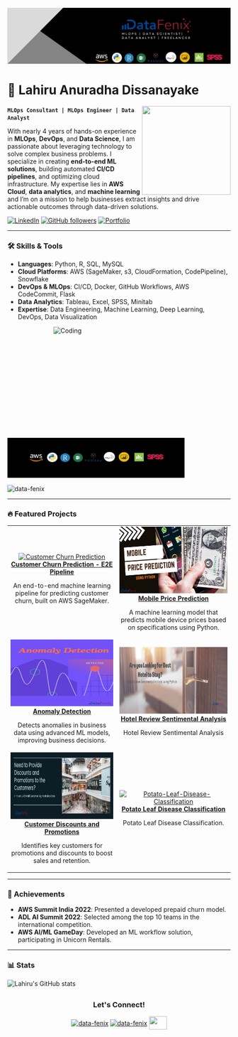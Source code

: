 [![MasterHead](https://github.com/Data-Fenix/Data-Fenix/blob/main/cover.png)](https://Data-Fenix.github.io)
# 🌟 Lahiru Anuradha Dissanayake
<img align="right" src="https://data-fenix.github.io/Data-Fenix-portfolio/images/anuradha.jpg" height = 200 width = 200>

**`MLOps Consultant | MLOps Engineer | Data Analyst`**

With nearly 4 years of hands-on experience in **MLOps**, **DevOps**, and **Data Science**, I am passionate about leveraging technology to solve complex business problems. I specialize in creating **end-to-end ML solutions**, building automated **CI/CD pipelines**, and optimizing cloud infrastructure. My expertise lies in **AWS Cloud**, **data analytics**, and **machine learning** and I’m on a mission to help businesses extract insights and drive actionable outcomes through data-driven solutions.

<p align="left">
   <a href="https://www.linkedin.com/in/anuradha-dissanayake-a33738181/"><img alt="LinkedIn" title="Connect with me on LinkedIn" src="https://custom-icon-badges.demolab.com/badge/Connect%20LinkedIn-blue?style=for-the-badge&logo=linkedin&logoColor=white"/></a> 
   <a href="https://github.com/Data-Fenix"><img alt="GitHub followers" title="Follow me on GitHub" src="https://custom-icon-badges.demolab.com/github/followers/Data-Fenix?color=236ad3&labelColor=1155ba&style=for-the-badge&logo=person-add&label=Follow&logoColor=white"/></a>
   <a href="https://data-fenix.github.io/Data-Fenix-portfolio/"><img alt="Portfolio" title="Check out my portfolio" src="https://custom-icon-badges.demolab.com/badge/Portfolio-portfolio-green?style=for-the-badge&logo=web&logoColor=white"/></a>
</p>

---

### 🛠️ Skills & Tools

- **Languages**: Python, R, SQL, MySQL
- **Cloud Platforms**: AWS (SageMaker, s3, CloudFormation, CodePipeline), Snowflake
- **DevOps & MLOps**: CI/CD, Docker, GitHub Workflows, AWS CodeCommit, Flask
- **Data Analytics**: Tableau, Excel, SPSS, Minitab
- **Expertise**: Data Engineering, Machine Learning, Deep Learning, DevOps, Data Visualization
 

<!--<p align="left"> <img src="https://komarev.com/ghpvc/?username=Data-Fenix&label=Profile%20views&color=129e00&style=plastic" alt="Data-Fenix" /> </p>-->

<img align="right" alt="Coding" width="400" height="250" src="https://cdn.dribbble.com/users/2646423/screenshots/5507196/computer.gif">


<p><img align="center" src="https://github.com/Data-Fenix/Data-Fenix/blob/main/tool%20set.png" alt="toolset" height="90" width = "400"/></p>
<p><img align="center" src="https://github-readme-stats.vercel.app/api/top-langs?username=Data-Fenix&show_icons=true&locale=en&layout=compact" alt="data-fenix" width = "400"/><//></p>

---


### 🔥 Featured Projects

<!-- BEGIN PROJECTS -->
<div align="center">

<table>
  <tr>
    <td align="center">
      <a href="https://github.com/Data-Fenix/aws-sagemaker-pipeline">
        <img src="https://github.com/Data-Fenix/aws-sagemaker-pipeline/blob/main/demo/full.gif" alt="Customer Churn Prediction" width="250" height="150"/>
      </a>
      <br />
      <a href="https://github.com/Data-Fenix/aws-sagemaker-pipeline"><b>Customer Churn Prediction - E2E Pipeline</b></a>
      <p>An end-to-end machine learning pipeline for predicting customer churn, built on AWS SageMaker.</p>
    </td>
    <td align="center">
      <a href="https://github.com/Data-Fenix/mobile-price-prediction">
        <img src="https://github.com/Data-Fenix/mobile-price-prediction/blob/main/Images/mobile%20price.png" alt="Mobile Price Prediction" width="250" height="150"/>
      </a>
      <br />
      <a href="https://github.com/Data-Fenix/mobile-price-prediction"><b>Mobile Price Prediction</b></a>
      <p>A machine learning model that predicts mobile device prices based on specifications using Python.</p>
    </td>
  </tr>
  <tr>
    <td align="center">
      <a href="https://github.com/Data-Fenix/anomaly-detection">
        <img src="https://github.com/Data-Fenix/anomaly-detection/blob/main/Pizza%20(1).png" alt="Anomaly Detection" width="250" height="150"/>
      </a>
      <br />
      <a href="https://github.com/Data-Fenix/anomaly-detection"><b>Anomaly Detection</b></a>
      <p>Detects anomalies in business data using advanced ML models, improving business decisions.</p>
    </td>
    <td align="center">
      <a href="https://github.com/Data-Fenix/Are-you-looking-for-best-hotel-to-stay">
        <img src="https://github.com/Data-Fenix/Are-you-looking-for-best-hotel-to-stay/blob/main/hotel_review_analysis.png" alt="Hotel Review Sentimental Analysis" width="250" height="150"/>
      </a>
      <br />
      <a href="https://github.com/Data-Fenix/Are-you-looking-for-best-hotel-to-stay"><b>Hotel Review Sentimental Analysis</b></a>
      <p>Hotel Review Sentimental Analysis</p>
    </td>
  </tr>
  <tr>
    <td align="center">
      <a href="https://github.com/Data-Fenix/Need-to-Provide-Discounts-and-Promotions-to-the-Customers">
        <img src="https://github.com/Data-Fenix/Need-to-Provide-Discounts-and-Promotions-to-the-Customers/blob/main/K-means%20Clsutering.png" alt="Customer Discounts and Promotions" width="250" height="150"/>
      </a>
      <br />
      <a href="https://github.com/Data-Fenix/Need-to-Provide-Discounts-and-Promotions-to-the-Customers"><b>Customer Discounts and Promotions</b></a>
      <p>Identifies key customers for promotions and discounts to boost sales and retention.</p>
    </td>
    <td align="center">
      <a href="https://github.com/Data-Fenix/Potato-Leaf-Disease-Classification/tree/main">
        <img src="https://github.com/Data-Fenix/Potato-Leaf-Disease-Classification/blob/main/Cover%20Image.png" alt="Potato-Leaf-Disease-Classification
" width="250" height="150"/>
      </a>
      <br />
      <a href="https://github.com/Data-Fenix/Need-to-Provide-Discounts-and-Promotions-to-the-Customers"><b>Potato Leaf Disease Classification
</b></a>
      <p>Potato Leaf Disease Classification.</p>
    </td>
     
  </tr>
   
</table>

</div>
<!-- END PROJECTS -->

---

### 🌟 Achievements

- **AWS Summit India 2022**: Presented a developed prepaid churn model.
- **ADL AI Summit 2022**: Selected among the top 10 teams in the international competition.
- **AWS AI/ML GameDay**: Developed an ML workflow solution, participating in Unicorn Rentals.

---

### 📊 Stats

![Lahiru's GitHub stats](https://github-readme-stats.vercel.app/api?username=Data-Fenix&show_icons=true&theme=radical)



<h2></h2>
<h3 align="center">Let's Connect!</h3>
<p align="center">
<!-- <a href="https://twitter.com/khushboogoel01" target="blank"><img align="center" src="https://cdn.jsdelivr.net/npm/simple-icons@3.0.1/icons/twitter.svg" alt="khushboogoel01" height="100" width="40" /></a> -->
<a href="https://data-fenix.github.io/Data-Fenix-portfolio/" target = "blank"><img align="center" src ="https://www.pngkey.com/png/full/19-199475_website-logo-png-website-clipart-png.png" alt="data-fenix" height="30" width="40" /></a>
<a href="https://www.linkedin.com/in/anuradha-dissanayake-a33738181/" target="blank"><img align="center" src="https://cdn.jsdelivr.net/npm/simple-icons@3.0.1/icons/linkedin.svg" alt="data-fenix" height="30" width="40" /></a>
<a href="https://www.upwork.com/freelancers/~01f67268e746c95ccc?viewMode=1" target="blank"><img align="center" src="https://www.shareicon.net/data/2017/02/24/879424_upwork_512x512.png" height="30" width="40" /></a>
</p>

